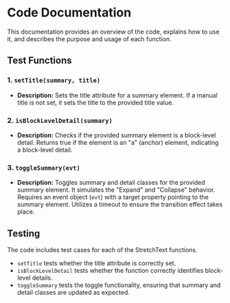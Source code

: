 # Code Documentation

This documentation provides an overview of the code, explains how to use it, and describes the purpose and usage of each function.

## Test Functions

### 1. `setTitle(summary, title)`

- **Description:** Sets the title attribute for a summary element. If a manual title is not set, it sets the title to the provided title value.

### 2. `isBlockLevelDetail(summary)`

- **Description:** Checks if the provided summary element is a block-level detail. Returns true if the element is an "a" (anchor) element, indicating a block-level detail.

### 3. `toggleSummary(evt)`

- **Description:** Toggles summary and detail classes for the provided summary element. It simulates the "Expand" and "Collapse" behavior. Requires an event object (`evt`) with a target property pointing to the summary element. Utilizes a timeout to ensure the transition effect takes place.

## Testing

The code includes test cases for each of the StretchText functions.

- `setTitle` tests whether the title attribute is correctly set.
- `isBlockLevelDetail` tests whether the function correctly identifies block-level details.
- `toggleSummary` tests the toggle functionality, ensuring that summary and detail classes are updated as expected.
